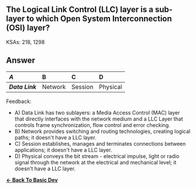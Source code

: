 ## The Logical Link Control (LLC) layer is a sub-layer to which Open System Interconnection (OSI) layer?

KSAs: 218, 1298

## Answer
| ***A*** | B | C | D |
| :--- | :--- | :--- | :--- |
| ***Data Link*** | Network | Session | Physical |


Feedback:

- A) Data Link has two sublayers: a Media Access Control (MAC) layer that directly interfaces with the network medium and a LLC Layer that controls frame synchronization, flow control and error checking.
- B) Network provides switching and routing technologies, creating logical paths; it doesn't have a LLC layer.
- C) Session establishes, manages and terminates connections between applications; it doesn't have a LLC layer.
- D) Physical conveys the bit stream - electrical impulse, light or radio signal through the network at the electrical and mechanical level; it doesn't have a LLC layer.

[**<- Back To Basic Dev**](../../../Basic_Dev.md)

